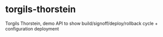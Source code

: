 # torgils-thorstein
Torgils Thorstein, demo API to show build/signoff/deploy/rollback cycle + configuration deployment
